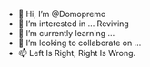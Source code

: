 - 👋 Hi, I’m @Domopremo
- 👀 I’m interested in ... Reviving 
- 🌱 I’m currently learning ... 
- 💞️ I’m looking to collaborate on ...
- 📫 Left Is Right, Right Is Wrong.

<!---
Domopremo/Domopremo is a ✨ special ✨ repository because its `README.md` (this file) appears on your GitHub profile.
You can click the Preview link to take a look at your changes.
--->
